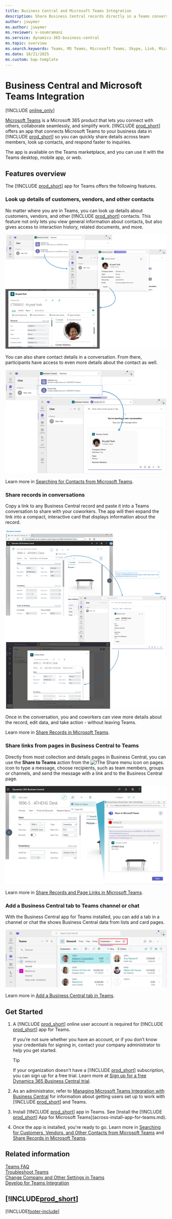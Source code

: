 ```yaml
---
title: Business Central and Microsoft Teams Integration
description: Share Business Central records directly in a Teams conversation.
author: jswymer
ms.author: jswymer
ms.reviewer: v-soumramani
ms.service: dynamics-365-business-central
ms.topic: overview
ms.search.keywords: Teams, MS Teams, Microsoft Teams, Skype, Link, Microsoft 365, collaborate, collaboration, teamwork
ms.date: 10/21/2025
ms.custom: bap-template
---
```


# Business Central and Microsoft Teams Integration

[!INCLUDE [online_only](includes/online_only.md)]

[Microsoft Teams](https://www.microsoft.com/en-us/microsoft-365/microsoft-teams) is a Microsoft 365 product that lets you connect with others, collaborate seamlessly, and simplify work. [!INCLUDE [prod_short](includes/prod_short.md)] offers an app that connects Microsoft Teams to your business data in [!INCLUDE [prod_short](includes/prod_short.md)] so you can quickly share details across team members, look up contacts, and respond faster to inquiries.

The app is available on the Teams marketplace, and you can use it with the Teams desktop, mobile app, or web.

## Features overview

The [!INCLUDE [prod_short](includes/prod_short.md)] app for Teams offers the following features.

### Look up details of customers, vendors, and other contacts

No matter where you are in Teams, you can look up details about customers, vendors, and other [!INCLUDE [prod_short](includes/prod_short.md)] contacts. This feature not only lets you view general information about contacts, but also gives access to interaction history, related documents, and more.

[![Look up Business Central contacts from Teams command box.](media/teams-contacts-overview-2.png)](media/teams-contacts-overview-2.png#lightbox)

You can also share contact details in a conversation. From there, participants have access to even more details about the contact as well.

[![Look up Business Central contacts from Teams compose box.](media/teams-contacts-2.png)](media/teams-contacts-2.png#lightbox)

Learn more in [Searching for Contacts from Microsoft Teams](across-search-contacts-teams.md).

### Share records in conversations

Copy a link to any Business Central record and paste it into a Teams conversation to share with your coworkers. The app will then expand the link into a compact, interactive card that displays information about the record.

[![Teams integration with Business Central.](media/teams-intro-vBC24.png)](media/teams-intro-vBC24.png#lightbox)

Once in the conversation, you and coworkers can view more details about the record, edit data, and take action - without leaving Teams.

Learn more in [Share Records in Microsoft Teams](across-working-with-teams.md).

### Share links from pages in Business Central to Teams

Directly from most collection and details pages in Business Central, you can use the **Share to Teams** action from the ![!The Share menu icon on pages.](media/share-icon.png "The Share menu displayed on a card.") icon to type a message, choose recipients, such as team members, groups or channels, and send the message with a link and to the Business Central page.

[![!The Share menu displayed on a card.](media/teams-share-link-v2.png "The Share menu displayed on a card.")](media/teams-share-link-v2.png#lightbox)

<!--![!The Share menu displayed on a card.](media/teams-share-link.png "The Share menu displayed on a card.")-->

Learn more in [Share Records and Page Links in Microsoft Teams](across-working-with-teams.md#share-link).

### Add a Business Central tab to Teams channel or chat

With the Business Central app for Teams installed, you can add a tab in a channel or chat the shows Business Central data from lists and card pages.

![Tabs in Teams](media/teams-tab-border-2.png)

Learn more in [Add a Business Central tab in Teams](across-teams-tab.md).

## Get Started

1. A [!INCLUDE [prod_short](includes/prod_short.md)] online user account is required for [!INCLUDE [prod_short](includes/prod_short.md)] app for Teams.

   If you’re not sure whether you have an account, or if you don’t know your credentials for signing in, contact your company administrator to help you get started.

   > [!TIP]
   > If your organization doesn't have a [!INCLUDE [prod_short](includes/prod_short.md)] subscription, you can sign up for a free trial. Learn more at [Sign up for a free Dynamics 365 Business Central trial](trial-signup.md).

2. As an administrator, refer to [Managing Microsoft Teams Integration with Business Central](admin-teams-integration.md) for information about getting users set up to work with [!INCLUDE [prod_short](includes/prod_short.md)] and Teams.
3. Install [!INCLUDE [prod_short](includes/prod_short.md)] app in Teams. See [Install the [!INCLUDE [prod_short](includes/prod_short.md)] App for Microsoft Teams](across-install-app-for-teams.md).
4. Once the app is installed, you're ready to go. Learn more in [Searching for Customers, Vendors, and Other Contacts from Microsoft Teams](across-search-contacts-teams.md) and [Share Records in Microsoft Teams](across-working-with-teams.md).

## Related information

[Teams FAQ](teams-faq.md)  
[Troubleshoot Teams](admin-teams-troubleshooting.md)  
[Change Company and Other Settings in Teams](across-teams-settings.md)  
[Develop for Teams Integration](/dynamics365/business-central/dev-itpro/developer/devenv-develop-for-teams)  
  
## [!INCLUDE[prod_short](includes/free_trial_md.md)]  

[!INCLUDE[footer-include](includes/footer-banner.md)]
